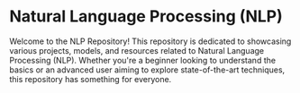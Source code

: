 # Natural Language Processing (NLP)
 Welcome to the NLP Repository! This repository is dedicated to showcasing various projects, models, and resources related to Natural Language Processing (NLP). Whether you're a beginner looking to understand the basics or an advanced user aiming to explore state-of-the-art techniques, this repository has something for everyone.
